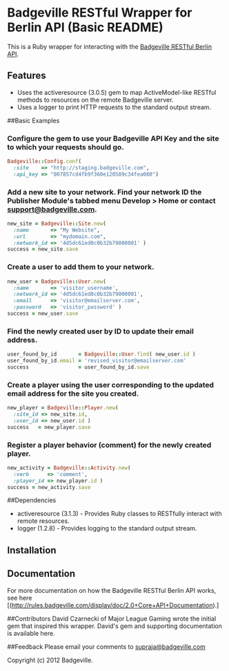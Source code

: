 # Badgeville RESTful Wrapper for Berlin API (Basic README)

This is a Ruby wrapper for interacting with the [Badgeville RESTful Berlin API](http://rules.badgeville.com/display/doc/2.0+Core+API+Documentation).

## Features
* Uses the activeresource (3.0.5) gem to map ActiveModel-like RESTful methods to resources on the remote Badgeville server.
* Uses a logger to print HTTP requests to the standard output stream.

##Basic Examples

### Configure the gem to use your Badgeville API Key and the site to which your requests should go.
```ruby
Badgeville::Config.conf(
  :site    => "http://staging.badgeville.com",
  :api_key => "007857cd4fb9f360e120589c34fea080")
```

### Add a new site to your network. Find your network ID the Publisher Module's tabbed menu Develop > Home or contact support@badgeville.com.
```ruby
new_site = Badgeville::Site.new(
  :name       => "My Website",
  :url        => "mydomain.com",
  :network_id => '4d5dc61ed0c0b32b79000001' )
success = new_site.save
```

### Create a user to add them to your network.

```ruby
new_user = Badgeville::User.new(
  :name       => 'visitor_username',
  :network_id => '4d5dc61ed0c0b32b79000001',
  :email      => 'visitor@emailserver.com',
  :password   => 'visitor_password' )
success = new_user.save
```

### Find the newly created user by ID to update their email address.

```ruby
user_found_by_id       = Badgeville::User.find( new_user.id )
user_found_by_id.email = 'revised_visitor@emailserver.com'
success                = user_found_by_id.save
```

### Create a player using the user corresponding to the updated email address for the site you created.

```ruby
new_player = Badgeville::Player.new(
  :site_id => new_site.id,
  :user_id => new_user.id )
success   = new_player.save
```

### Register a player behavior (comment) for the newly created player.

```ruby
new_activity = Badgeville::Activity.new(
  :verb      => 'comment',
  :player_id => new_player.id )
success = new_activity.save
```

##Dependencies
* activeresource (3.1.3) - Provides Ruby classes to RESTfully interact with remote resources.
* logger (1.2.8) - Provides logging to the standard output stream.

## Installation

## Documentation

For more documentation on how the Badgeville RESTful Berlin API works, see here [(http://rules.badgeville.com/display/doc/2.0+Core+API+Documentation).]

##Contributors
David Czarnecki of Major League Gaming wrote the initial gem that inspired this wrapper. David's gem and supporting documentation is available here.

##Feedback
Please email your comments to supraja@badgeville.com

Copyright (c) 2012 Badgeville.